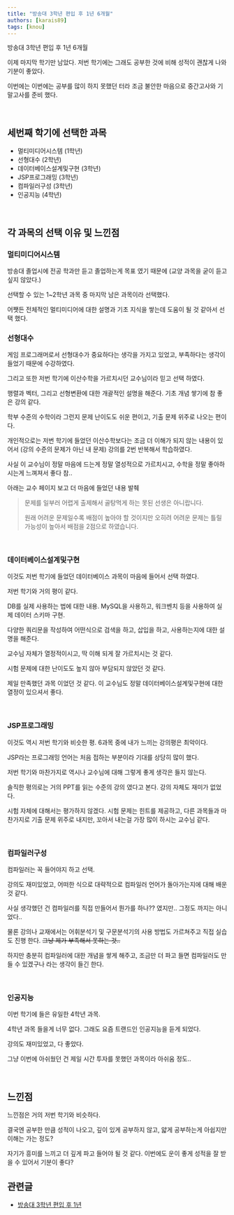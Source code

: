 ```yaml
---
title: "방송대 3학년 편입 후 1년 6개월"
authors: [karais89]
tags: [knou]
---
```


방송대 3학년 편입 후 1년 6개월

이제 마지막 학기만 남았다. 저번 학기에는 그래도 공부한 것에 비해 성적이 괜찮게 나와 기분이 좋았다.

이번에는 이번에는 공부를 많이 하지 못했던 터라 조금 불안한 마음으로 중간고사와 기말고사를 준비 했다.

<br />

## 세번째 학기에 선택한 과목

- 멀티미디어시스템 (1학년)
- 선형대수 (2학년)
- 데이터베이스설계및구현 (3학년)
- JSP프로그래밍 (3학년)
- 컴파일러구성 (3학년)
- 인공지능 (4학년)

<br />

## 각 과목의 선택 이유 및 느낀점

### 멀티미디어시스템

방송대 졸업시에 전공 학과만 듣고 졸업하는게 목표 였기 때문에 (교양 과목을 굳이 듣고 싶지 않았다.)

선택할 수 있는 1~2학년 과목 중 마지막 남은 과목이라 선택했다.

어쨋든 전체적인 멀티미디어에 대한 설명과 기초 지식을 쌓는데 도움이 될 것 같아서 선택 했다.

### 선형대수

게임 프로그래머로서 선형대수가 중요하다는 생각을 가지고 있었고, 부족하다는 생각이 들었기 때문에 수강하였다.

그리고 또한 저번 학기에 이산수학을 가르치시던 교수님이라 믿고 선택 하였다.

행렬과 벡터, 그리고 선형변환에 대한 개괄적인 설명을 해준다. 기초 개념 쌓기에 참 좋은 강의 같다.

학부 수준의 수학이라 그런지 문제 난이도도 쉬운 편이고, 기출 문제 위주로 나오는 편이다.

개인적으로는 저번 학기에 들었던 이산수학보다는 조금 더 이해가 되지 않는 내용이 있어서 (강의 수준의 문제가 아닌 내 문제) 강의를 2번 반복해서 학습하였다.

사실 이 교수님이 정말 마음에 드는게 정말 열성적으로 가르치시고, 수학을 정말 좋아하시는게 느껴져서 좋다 참..

아래는 교수 페이지 보고 더 마음에 들었던 내용 발췌

> 문제를 일부러 어렵게 출제해서 골탕먹게 하는 못된 선생은 아니랍니다.
>
> 원래 어려운 문제일수록 배점이 높아야 할 것이지만 오히려 어려운 문제는 틀릴 가능성이 높아서 배점을 2점으로 하였습니다.

<br />

### 데이터베이스설계및구현

이것도 저번 학기에 들었던 데이터베이스 과목이 마음에 들어서 선택 하였다.

저번 학기와 거의 평이 같다.

DB를 실제 사용하는 법에 대한 내용. MySQL을 사용하고, 워크벤치 등을 사용하여 실제 데이터 스키마 구현.

다양한 쿼리문을 작성하여 어떤식으로 검색을 하고, 삽입을 하고, 사용하는지에 대한 설명을 해준다.

교수님 자체가 열정적이시고, 딱 이해 되게 잘 가르치시는 것 같다.

시험 문제에 대한 난이도도 높지 않아 부담되지 않았던 것 같다.

제일 만족했던 과목 이었던 것 같다. 이 교수님도 정말 데이터베이스설계및구현에 대한 열정이 있으셔서 좋다.

<br />

### JSP프로그래밍

이것도 역시 저번 학기와 비슷한 평. 6과목 중에 내가 느끼는 강의평은 최악이다.

JSP라는 프로그래밍 언어는 처음 접하는 부분이라 기대를 상당히 많이 했다.

저번 학기와 마찬가지로 역시나 교수님에 대해 그렇게 좋게 생각은 들지 않는다.

솔직한 평의로는 거의 PPT를 읽는 수준의 강의 였다고 본다. 강의 자체도 재미가 없었다.

시험 자체에 대해서는 평가하지 않겠다. 시험 문제는 힌트를 제공하고, 다른 과목들과 마찬가지로 기출 문제 위주로 내지만, 꼬아서 내는걸 가장 많이 하시는 교수님 같다.

<br />

### 컴파일러구성

컴파일러는 꼭 들어야지 하고 선택.

강의도 재미있었고, 어떠한 식으로 대략적으로 컴파일러 언어가 돌아가는지에 대해 배운 것 같다.

사실 생각했던 건 컴파일러를 직접 만들어서 뭔가를 하나?? 였지만.. 그정도 까지는 아니었다..

물론 강의나 교재에서는 어휘분석기 및 구문분석기의 사용 방법도 가르쳐주고 직접 실습도 진행 한다. ~~그냥 제가 부족해서 못하는 것..~~

하지만 충분히 컴파일러에 대한 개념을 쌓게 해주고, 조금만 더 파고 들면 컴파일러도 만들 수 있겠구나 라는 생각이 들긴 한다.

<br />

### 인공지능

이번 학기에 들은 유일한 4학년 과목.

4학년 과목 들을게 너무 없다. 그래도 요즘 트랜드인 인공지능을 듣게 되었다.

강의도 재미있었고, 다 좋았다.

그냥 이번에 아쉬웠던 건 제일 시간 투자를 못했던 과목이라 아쉬움 정도..

<br />

## 느낀점

느낀점은 거의 저번 학기와 비슷하다.

결국엔 공부한 만큼 성적이 나오고, 깊이 있게 공부하지 않고, 얇게 공부하는게 아쉽지만 이해는 가는 정도?

자기가 흥미를 느끼고 더 깊게 파고 들어야 될 것 같다. 이번에도 운이 좋게 성적을 잘 받을 수 있어서 기분이 좋다?

## 관련글
- [방송대 3학년 편입 후 1년](2018/07/05/knou-grade-review-second)